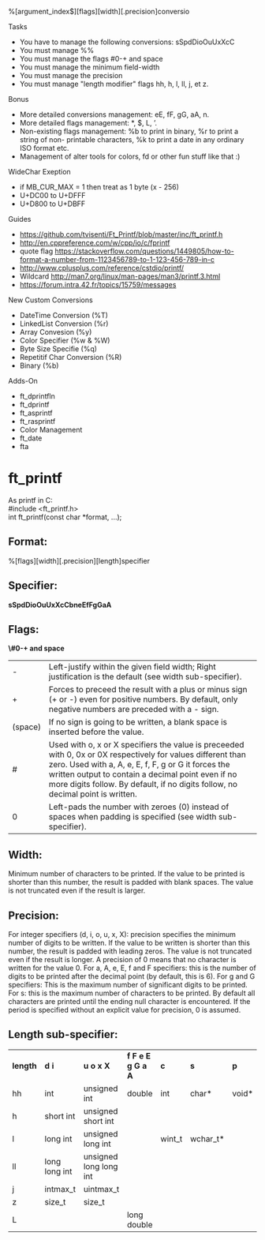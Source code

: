 %[argument_index$][flags][width][.precision]conversio

Tasks
- You have to manage the following conversions: sSpdDioOuUxXcC
- You must manage %%
- You must manage the flags #0-+ and space
- You must manage the minimum field-width
- You must manage the precision
- You must manage "length modifier" flags hh, h, l, ll, j, et z.

Bonus

- More detailed conversions management: eE, fF, gG, aA, n.
- More detailed flags management: *, $, L, ’.
- Non-existing flags management: %b to print in binary, %r to print a string of non- printable characters, %k to print a date in any ordinary ISO format etc.
- Management of alter tools for colors, fd or other fun stuff like that :)

WideChar Exeption

- if MB_CUR_MAX = 1 then treat as 1 byte (x - 256)
- U+DC00 to U+DFFF
- U+D800 to U+DBFF

Guides
- https://github.com/tvisenti/Ft_Printf/blob/master/inc/ft_printf.h
- http://en.cppreference.com/w/cpp/io/c/fprintf
- quote flag https://stackoverflow.com/questions/1449805/how-to-format-a-number-from-1123456789-to-1-123-456-789-in-c
- http://www.cplusplus.com/reference/cstdio/printf/
- Wildcard http://man7.org/linux/man-pages/man3/printf.3.html
- https://forum.intra.42.fr/topics/15759/messages

New Custom Conversions
- DateTime Conversion (%T)
- LinkedList Conversion (%r)
- Array Convesion (%y)
- Color Specifier (%w & %W)
- Byte Size Specifie (%q)
- Repetitif Char Conversion (%R)
- Binary (%b)

Adds-On
- ft_dprintfln
- ft_dprintf
- ft_asprintf
- ft_rasprintf
- Color Management
- ft_date
- fta

# ft_printf

As printf in C:  
\#include \<ft_printf.h\>  
int ft_printf(const char *format, ...);


<h2>Format:</h2>
%[flags][width][.precision][length]specifier


<h2>Specifier:</h2>
<b>sSpdDioOuUxXcCbneEfFgGaA</b>

<h2>Flags:</h2>
<b>\#0-+ and space</b>
<table>
  <tr>
    <td>-</td>
    <td>Left-justify within the given field width; Right justification is the default (see width sub-specifier).</td>
  </tr>
  <tr>
    <td>+</td>
    <td>Forces to preceed the result with a plus or minus sign (+ or -) even for positive numbers. By default, only negative numbers are preceded with a - sign.</td>
  </tr>
  <tr>
    <td>(space)</td>
    <td>If no sign is going to be written, a blank space is inserted before the value.</td>
  </tr>
  <tr>
    <td>#</td>
    <td>Used with o, x or X specifiers the value is preceeded with 0, 0x or 0X respectively for values different than zero.
Used with a, A, e, E, f, F, g or G it forces the written output to contain a decimal point even if no more digits follow. By default, if no digits follow, no decimal point is written.</td>
  </tr>
  <tr>
    <td>0</td>
    <td>Left-pads the number with zeroes (0) instead of spaces when padding is specified (see width sub-specifier).</td>
  </tr>
</table>

<h2>Width:</h2>
Minimum number of characters to be printed. If the value to be printed is shorter than this number, the result is padded with blank spaces. The value is not truncated even if the result is larger.

<h2>Precision:</h2>
For integer specifiers (d, i, o, u, x, X): precision specifies the minimum number of digits to be written. If the value to be written is shorter than this number, the result is padded with leading zeros. The value is not truncated even if the result is longer. A precision of 0 means that no character is written for the value 0.
For a, A, e, E, f and F specifiers: this is the number of digits to be printed after the decimal point (by default, this is 6).
For g and G specifiers: This is the maximum number of significant digits to be printed.
For s: this is the maximum number of characters to be printed. By default all characters are printed until the ending null character is encountered.
If the period is specified without an explicit value for precision, 0 is assumed.

<h2>Length sub-specifier:</h2>
<table>
  <tr>
    <td><b>length</b></td>
    <td><b>d i</b></td>
    <td><b>u o x X</b></td>
    <td><b>f F e E g G a A</b></td>
    <td><b>c</b></td>
    <td><b>s</b></td>
    <td><b>p</b></td>
  </tr>
  <tr>
    <td>hh</td>
    <td>int</td>
    <td>unsigned int</td>
    <td>double</td>
    <td>int</td>
    <td>char*</td>
    <td>void*</td>
  <tr>
    <td>h</td>
    <td>short int</td>
    <td>unsigned short int</td>
    <td></td>
    <td></td>
    <td></td>
    <td></td>
  </tr>
  <tr>
    <td>l</td>
    <td>long int</td>
    <td>unsigned long int</td>
    <td></td>
    <td>wint_t</td>
    <td>wchar_t*</td>
    <td></td>
  </tr>
  <tr>
    <td>ll</td>
    <td>long long int</td>
    <td>unsigned long long int</td>
    <td></td>
    <td></td>
    <td></td>
    <td></td>
  </tr>
  <tr>
    <td>j</td>
    <td>intmax_t</td>
    <td>uintmax_t</td>
    <td></td>
    <td></td>
    <td></td>
    <td></td>
  </tr>
  <tr>
    <td>z</td>
    <td>size_t</td>
    <td>size_t</td>
    <td></td>
    <td></td>
    <td></td>
    <td></td>
  </tr>
  <tr>
    <td>L</td>
    <td></td>
    <td></td>
    <td>long double	</td>
    <td></td>
    <td></td>
    <td></td>
  </tr>
</table>
